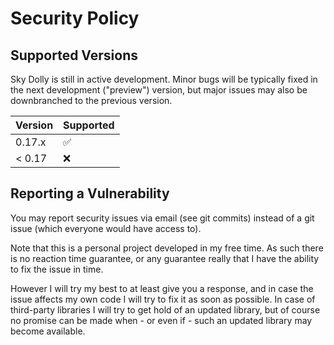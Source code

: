 # Security Policy

## Supported Versions

Sky Dolly is still in active development. Minor bugs will be typically fixed in the next development ("preview") version, but major issues may also be downbranched to the previous version.

| Version | Supported          |
| ------- | ------------------ |
| 0.17.x  | :white_check_mark: |
| < 0.17  | :x:                |

## Reporting a Vulnerability

You may report security issues via email (see git commits) instead of a git issue (which everyone would have access to).

Note that this is a personal project developed in my free time. As such there is no reaction time guarantee, or any guarantee really that I have the ability to fix the issue in time.

However I will try my best to at least give you a response, and in case the issue affects my own code I will try to fix it as soon as possible. In case of third-party libraries I will try to get hold of an updated library, but of course no promise can be made when - or even if - such an updated library may become available. 
